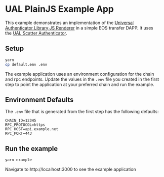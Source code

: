 # UAL PlainJS Example App

This example demonstrates an implementation of the [Universal Authenticator Library JS Renderer](https://github.com/EOSIO/universal-authenticator-library-plain-js-renderer) in a simple EOS transfer DAPP.  It uses the [UAL Scatter Authenticator](https://github.com/EOSIO/ual-scatter).

## Setup
```bash
yarn
cp default.env .env
```

The example application uses an environment configuration for the chain and rpc endpoints.  Update the values in the ``.env`` file you created in the first step to point the application at your preferred chain and run the example.

## Environment Defaults
The ``.env`` file that is generated from the first step has the following defaults:
```
CHAIN_ID=12345
RPC_PROTOCOL=https
RPC_HOST=api.example.net
RPC_PORT=443
```

## Run the example
```bash
yarn example
```

Navigate to http://localhost:3000 to see the example application